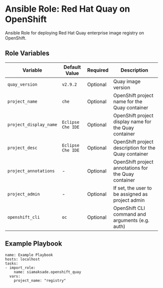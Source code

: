 Ansible Role: Red Hat Quay on OpenShift
=========

Ansible Role for deploying Red Hat Quay enterprise image registry on OpenShift. 

Role Variables
------------

| Variable                    | Default Value     | Required |  Description   |
|-----------------------------|--------------------|----------|----------------|
|`quay_version`               | `v2.9.2`           | Optional | Quay image version |
|`project_name`               | `che`              | Optional | OpenShift project name for the Quay container  |
|`project_display_name`       | `Eclipse Che IDE`  | Optional | OpenShift project display name for the Quay container  |
|`project_desc`               | `Eclipse Che IDE`  | Optional | OpenShift project description for the Quay container |
|`project_annotations`        | -                  | Optional | OpenShift project annotations for the Quay container |
|`project_admin`              | -                  | Optional | If set, the user to be assigned as project admin |
|`openshift_cli`              | `oc`               | Optional | OpenShift CLI command and arguments (e.g. auth) | 


Example Playbook
------------

```
name: Example Playbook
hosts: localhost
tasks:
- import_role:
    name: siamaksade.openshift_quay
  vars:
    project_name: "registry"
```
